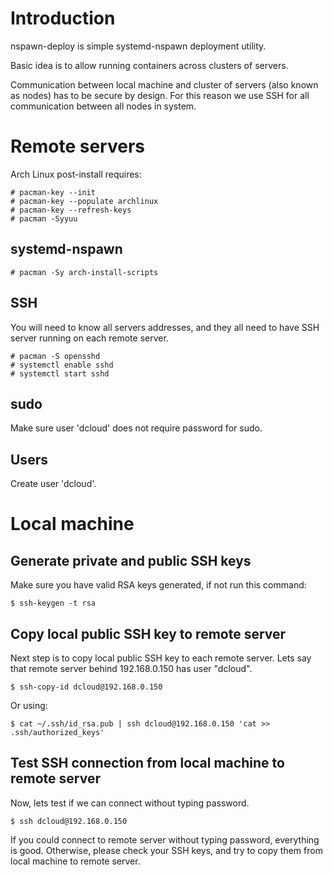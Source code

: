 # Introduction
nspawn-deploy is simple systemd-nspawn deployment utility.

Basic idea is to allow running containers across clusters of servers.

Communication between local machine and cluster of servers (also known as nodes) has to be secure by design. For this reason we use SSH for all communication between all nodes in system. 


# Remote servers

Arch Linux post-install requires:
```
# pacman-key --init
# pacman-key --populate archlinux
# pacman-key --refresh-keys
# pacman -Syyuu
```

## systemd-nspawn

```
# pacman -Sy arch-install-scripts
```

## SSH

You will need to know all servers addresses, and they all need to have SSH server running on each remote server.

```
# pacman -S opensshd
# systemctl enable sshd
# systemctl start sshd
```

## sudo

Make sure user 'dcloud' does not require password for sudo.

## Users

Create user 'dcloud'.


# Local machine

## Generate private and public SSH keys

Make sure you have valid RSA keys generated, if not run this command:

```
$ ssh-keygen -t rsa
```

## Copy local public SSH key to remote server

Next step is to copy local public SSH key to each remote server. Lets say that remote server behind 192.168.0.150 has user "dcloud".

```
$ ssh-copy-id dcloud@192.168.0.150
```

Or using:

```
$ cat ~/.ssh/id_rsa.pub | ssh dcloud@192.168.0.150 'cat >> .ssh/authorized_keys'
```

## Test SSH connection from local machine to remote server
Now, lets test if we can connect without typing password.

```
$ ssh dcloud@192.168.0.150
```

If you could connect to remote server without typing password, everything is good. Otherwise, please check your SSH keys, and try to copy them from local machine to remote server.


